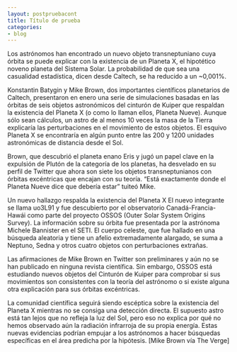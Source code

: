 ```yaml
---
layout: postpruebacont
title: Título de prueba
categories:
- blog
---
```

Los astrónomos han encontrado un nuevo objeto transneptuniano cuya órbita se puede explicar con la existencia de un Planeta X, el hipotético noveno planeta del Sistema Solar. La probabilidad de que sea una casualidad estadística, dicen desde Caltech, se ha reducido a un ~0,001%.



Konstantin Batygin y Mike Brown, dos importantes científicos planetarios de Caltech, presentaron en enero una serie de simulaciones basadas en las órbitas de seis objetos astronómicos del cinturón de Kuiper que respaldan la existencia del Planeta X (o como lo llaman ellos, Planeta Nueve). Aunque sólo sean cálculos, un astro de al menos 10 veces la masa de la Tierra explicaría las perturbaciones en el movimiento de estos objetos. El esquivo Planeta X se encontraría en algún punto entre las 200 y 1200 unidades astronómicas de distancia desde el Sol.

Brown, que descubrió el planeta enano Eris y jugó un papel clave en la expulsión de Plutón de la categoría de los planetas, ha desvelado en su perfil de Twitter que ahora son siete los objetos transneptunianos con órbitas excéntricas que encajan con su teoría. “Está exactamente donde el Planeta Nueve dice que debería estar” tuiteó Mike.

Un nuevo hallazgo respalda la existencia del Planeta X
El nuevo integrante se llama uo3L91 y fue descubierto por el observatorio Canadá-Francia-Hawái como parte del proyecto OSSOS (Outer Solar System Origins Survey). La información sobre su órbita fue presentada por la astrónoma Michele Bannister en el SETI. El cuerpo celeste, que fue hallado en una búsqueda aleatoria y tiene un afelio extremadamente alargado, se suma a Neptuno, Sedna y otros cuatro objetos con perturbaciones extrañas.

Las afirmaciones de Mike Brown en Twitter son preliminares y aún no se han publicado en ninguna revista científica. Sin embargo, OSSOS está estudiando nuevos objetos del Cinturón de Kuiper para comprobar si sus movimientos son consistentes con la teoría del astrónomo o si existe alguna otra explicación para sus órbitas excéntricas.

La comunidad científica seguirá siendo escéptica sobre la existencia del Planeta X mientras no se consiga una detección directa. El supuesto astro está tan lejos que no refleja la luz del Sol, pero eso no explica por qué no hemos observado aún la radiación infrarroja de su propia energía. Estas nuevas evidencias podrían empujar a los astrónomos a hacer búsquedas específicas en el área predicha por la hipótesis. [Mike Brown vía The Verge]
